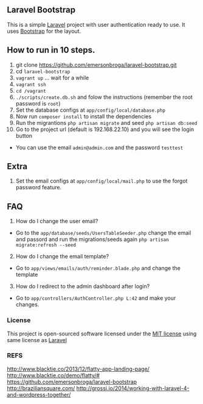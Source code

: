 ## Laravel Bootstrap


This is a simple [Laravel](http://laravel.com/) project with user authentication ready to use.
It uses [Bootstrap](http://getbootstrap.com) for the layout.

## How to run in 10 steps.

1. git clone https://github.com/emersonbroga/laravel-bootstrap.git
2. cd `laravel-bootstrap`
3. `vagrant up` ... wait for a while
4. `vagrant ssh`
5. `cd /vagrant`
6. `./scripts/create.db.sh` and folow the instructions (remember the root password is `root`)
7. Set the database configs at `app/config/local/database.php`
8. Now run `composer install` to install the dependencies
9. Run the migrantions `php artisan migrate` and seed `php artisan db:seed`
10. Go to the project url (default is 192.168.22.10) and you will see the login button
  * You can use the email `admin@admin.com` and the password `testtest`

## Extra

1. Set the email configs at `app/config/local/mail.php` to use the forgot password feature.


## FAQ

1. How do I change the user email?
  * Go to the `app/database/seeds/UsersTableSeeder.php` change the email and passord and run the migrations/seeds again `php artisan migrate:refresh --seed` 

2. How do I change the email template?
  * Go to `app/views/emails/auth/reminder.blade.php` and change the template

3. How do I redirect to the admin dashboard after login?
  * Go to `app/controllers/AuthController.php L:42` and make your changes.


### License

This project is open-sourced software licensed under the [MIT license](http://opensource.org/licenses/MIT) using same license as [Laravel](http://laravel.com/)


### REFS
http://www.blacktie.co/2013/12/flatty-app-landing-page/
http://www.blacktie.co/demo/flatty/#
https://github.com/emersonbroga/laravel-bootstrap
http://braziliansquare.com/
http://grossi.io/2014/working-with-laravel-4-and-wordpress-together/